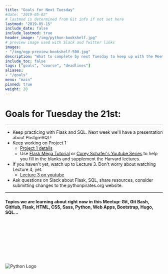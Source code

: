 ```yaml
---
title: "Goals for Next Tuesday"
#date: "2019-05-02"
# lastmod is determined from Git info if not set here
lastmod: "2019-05-15"
include_date: false
include_lastmod: true
header_image: "/img/python-bookshelf.jpg"
# preview image used with Slack and Twitter links
images:
- "/img/ogp-preview-bookshelf-500.jpg"
description: "What to complete by next Tuesday to keep up with the Meetup Group"
include_toc: false
tags: ["goals", "course", "deadlines"]
aliases:
- "/goals"
menu: "main"
pinned: true
weight: 20
---
```


# **Goals for Tuesday the 21st:** #
---
<!-- UL -->
  * Keep practicing with Flask and SQL. Next week we'll have a presentation about PostgreSQL!
  * Keep working on Project 1
    *  [Project 1 details](https://docs.cs50.net/web/2018/x/projects/1/project1.html)
    * Use [Flask Mega Tutorial](https://blog.miguelgrinberg.com/post/the-flask-mega-tutorial-part-i-hello-world) or [Corey Schafer's Youtube Series](https://www.youtube.com/watch?v=MwZwr5Tvyxo) to help you fill in the blanks and supplement the Harvard lectures.
  * If you haven't yet, watch up to Lecture 3. Don't worry about watching Lecture 4, yet.
    * [Lecture 3 on youtube](https://www.youtube.com/watch?v=Eda-NmcE5mQ)
  * Ask questions on Slack about Flask, SQL, share resources, consider submitting changes to the pythonpirates.org website.

---
#### Topics we are learning about right now in this Meetup: Git, Git Bash, GitHub, Flask, HTML, CSS, Sass, Python, Web Apps, Bootstrap, Hugo, SQL... ####
\
\
\
\
\
\
\
\
  ![Python Logo](https://www.python.org/static/community_logos/python-logo-master-v3-TM.png)
